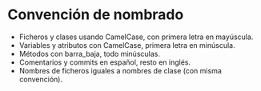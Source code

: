 # Convención de nombrado
* Ficheros y clases usando CamelCase, con primera letra en mayúscula.
* Variables y atributos con CamelCase, primera letra en minúscula.
* Métodos con barra_baja, todo minúsculas.
* Comentarios y commits en español, resto en inglés.
* Nombres de ficheros iguales a nombres de clase (con misma convención).
